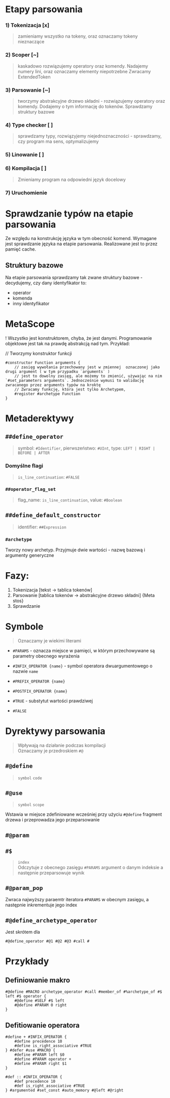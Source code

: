 # Etapy parsowania

### 1) Tokenizacja [x]

> zamieniamy wszystko na tokeny, oraz oznaczamy tokeny nieznaczące

### 2) Scoper [~]
> kaskadowo rozwiązujemy operatory oraz komendy. Nadajemy numery lini, oraz oznaczamy elementy niepotrzebne
> Zwracamy ExtendedToken 

### 3) Parsowanie [~]

> tworzymy abstrakcyjne drzewo składni - rozwiązujemy operatory oraz komendy. Dodajemy o tym informację do tokenów. Sprawdzamy struktury bazowe

### 4) Type checker [ ]
> sprawdzamy typy, rozwiązyjemy niejednoznaczności - sprawdzamy, czy program ma sens, optymalizujemy

### 5) Linowanie [ ]

### 6) Kompilacja [ ]

> Zmieniamy program na odpowiedni język docelowy

### 7) Uruchomienie

# Sprawdzanie typów na etapie parsowania
Ze względu na konstrukcję języka w tym obecność komend. Wymagane jest sprawdzanie języka na etapie parsowania. Realizowane jest to przez pamięć cache.

## Struktury bazowe
Na etapie parsowania sprawdzamy tak zwane struktury bazowe - decydujemy, czy dany identyfikator to:
 - operator
 - komenda
 - inny identyfikator

# MetaScope

! Wszystko jest konstruktorem, chyba, że jest danymi. Programowanie objektowe jest tak na prawdę abstrakcją nad tym. Przykład:

// Tworzymy konstruktor funkcji

```
#constructor Function arguments {
    // zasięg wywołania przechowany jest w zmiennej  oznaczonej jako drugi argument ( w tym przypadku `arguments` )
    // jest to dowolny zasięg, ale możemy to zmienić, używając na nim `#set_parameters arguments`. Jednocześnie wymusi to walidację zwracanego przez arguments typów na kroktę
    // Zwracamy funkcję, która jest tylko Archetypem,
    #register #archetype Function
}
```

# Metaderektywy

## `##define_operator`

> symbol: `#Identifier`, pierwszeństwo: `#UInt`, type: `LEFT | RIGHT | BEFORE | AFTER`

### Domyślne flagi

> `is_line_continuation`: `#FALSE`

### `##operator_flag_set`

> flag_name: `is_line_continuation`, value: `#Boolean`

## `##define_default_constructor`

> identifier: `##Expression`

### `#archetype`

Tworzy nowy archetyp. Przyjmuje dwie wartości - nazwę bazową i argumenty generyczne

# Fazy:

1. Tokenizacja [tekst -> tablica tokenów]
2. Parsowanie [tablica tokenów -> abstrakcyjne drzewo składni] {Meta stos}
3. Sprawdzanie

# Symbole

> Oznaczamy je wiekimi literami

-   `#PARAMS` - oznacza miejsce w pamięci, w którym przechowywane są parametry obecnego wyrażenia

-   `#INFIX_OPERATOR {name}` - symbol operatora dwuargumentowego o nazwie `name`

-   `#PREFIX_OPERATOR {name}`

-   `#POSTFIX_OPERATOR {name}`

-   `#TRUE` - substytut wartości prawdziwej
-   `#FALSE`

# Dyrektywy parsowania

> Wpływają na działanie podczas kompilacji  
> Oznaczamy je przedroskiem `#@`

## `#@define`

> `symbol` `code`

## `#@use`

> `symbol` `scope`

Wstawia w miejsce zdefiniowane wcześniej przy użyciu `#@define` fragment drzewa i przeprowadza jego przeparsowanie

## `#@param`

## `#$`

> `index`  
> Odczytuje z obecnego zasięgu `#PARAMS` argument o danym indeksie a następnie przeparsowuje wynik

## `#@param_pop`

Zwraca najwyższy paraemtr iteratora `#PARAMS` w obecnym zasięgu, a następnie inkrementuje jego index

## `#@define_archetype_operator`

Jest skrótem dla

```
#@define_operator #@1 #@2 #@3 #call #
```

# Przykłady

## Definiowanie makro

```
#@define #MACRO archetype_operator #call #member_of #%archetype_of #$ left #$ operator {
    #@define #SELF #$ left
    #@define #PARAM 0 right
}
```

## Defitiowanie operatora

```
#define + #INFIX_OPERATOR {
    #define precedence 10
    #define is_right_associative #TRUE
} #defer #use #MACRO {
    #define #PARAM left $0
    #define #PARAM operator +
    #define #PARAM right $1
}
```

```
#def :: #INFIX_OPERATOR {
    #def precedence 10
    #def is_right_associative #TRUE
} #argumented #set_const #auto_memory #@left #@right
```
